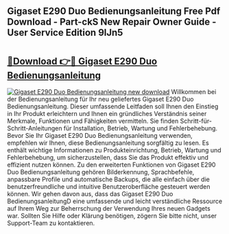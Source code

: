 ## Gigaset E290 Duo Bedienungsanleitung Free Pdf Download - Part-ckS New Repair Owner Guide - User Service Edition 9lJn5

# <h2><a href="http://df3wy4g.blite.top/?on=Gigaset+E290+Duo+Bedienungsanleitung">🔗Download 👉🔴 Gigaset E290 Duo Bedienungsanleitung</a></h2>

[![Gigaset E290 Duo Bedienungsanleitung new download](https://i.imgur.com/lujVjoI.png)](http://df3wy4g.blite.top/?on=Gigaset+E290+Duo+Bedienungsanleitung)
Willkommen bei der Bedienungsanleitung für Ihr neu geliefertes Gigaset E290 Duo Bedienungsanleitung. Dieser umfassende Leitfaden soll Ihnen den Einstieg in Ihr Produkt erleichtern und Ihnen ein gründliches Verständnis seiner Merkmale, Funktionen und Fähigkeiten vermitteln. Sie finden Schritt-für-Schritt-Anleitungen für Installation, Betrieb, Wartung und Fehlerbehebung. Bevor Sie Ihr Gigaset E290 Duo Bedienungsanleitung verwenden, empfehlen wir Ihnen, diese Bedienungsanleitung sorgfältig zu lesen. Es enthält wichtige Informationen zu Produkteinrichtung, Betrieb, Wartung und Fehlerbehebung, um sicherzustellen, dass Sie das Produkt effektiv und effizient nutzen können. Zu den erweiterten Funktionen von Gigaset E290 Duo Bedienungsanleitung gehören Bilderkennung, Sprachbefehle, anpassbare Profile und automatische Backups, die alle einfach über die benutzerfreundliche und intuitive Benutzeroberfläche gesteuert werden können. Wir gehen davon aus, dass das Gigaset E290 Duo BedienungsanleitungD eine umfassende und leicht verständliche Ressource auf Ihrem Weg zur Beherrschung der Verwendung Ihres neuen Gadgets war. Sollten Sie Hilfe oder Klärung benötigen, zögern Sie bitte nicht, unser Support-Team zu kontaktieren.
